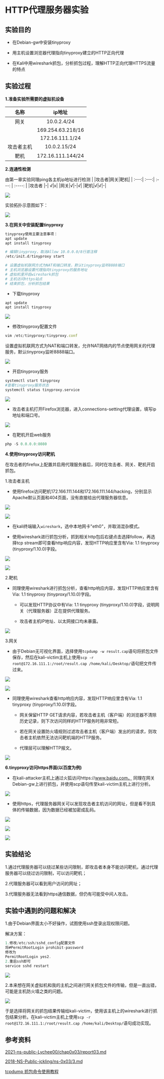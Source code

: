 # HTTP代理服务器实验

## 实验目的
- 在Debian-gw中安装tinyproxy

- 用主机设置浏览器代理指向tinyproxy建立的HTTP正向代理

- 在Kali中用wireshark抓包，分析抓包过程，理解HTTP正向代理HTTPS流量的特点

## 实验过程
**1.准备实验所需要的虚拟机设备**


|      名称      |       ip地址       |
| :------------: | :---------------: |
|网关|10.0.2.4/24 |
||169.254.63.218/16|
||172.16.111.1/24 |
|攻击者主机|10.0.2.15/24|
|靶机|172.16.111.144/24|

**2.连通性检测**


由第一章实验同理ping各主机ip地址进行检测
|     |攻击者|网关|靶机|
| :---:| :---:| :---: | :----: |
|攻击者	|-|	√|x|
|网关|√|-|√|
|靶机|√|√|-|

![](img/kali-attacker-ping.png)


实验拓扑示意图如下：

![](img/picture.jpg)


**3.在网关中安装配置tinyproxy**
```python
tinyproxy使用主要注意事项：
apt update
apt install tinyproxy

# 编辑tinyproxy，取消Allow 10.0.0.0/8行首注释
/etc/init.d/tinyproxy start

# 设置虚拟机联网方式为NAT和端口转发，默认tinyproxy监听8888端口
# 主机浏览器设置代理指向tinyproxy的服务地址
# 虚拟机里开启wireshark抓包
# 主机访问https站点
# 结束抓包，分析抓包结果
```

- 下载tinyproxy


```python
apt update
apt install tinyproxy
```


![](img/install-tinyproxy.png)


- 修改tinyproxy配置文件


```javascript
vim /etc/tinyproxy/tinyproxy.conf
```

设置虚拟机联网方式为NAT和端口转发，允许NAT网络内的节点使用网关的代理服务，默认tinyproxy监听8888端口。


![](img/edittinyproxy.png)


- 开启tinyproxy服务

```python
systemctl start tinyproxy
#查看tinyproxy服务状态
systemctl status tinyproxy.service
```

![](img/tinyproxy-status.png)

- 攻击者主机打开Firefox浏览器，进入connections-setting代理设置，填写ip地址和端口号。

![](img/firefox-proxy.png)

- 在靶机开启web服务

```javascript
php -S 0.0.0.0:8080
```

**4.使用tinyproxy访问靶机**

在攻击者的firefox上配置并启用代理服务器后，同时在攻击者、网关、靶机开启抓包。

1.攻击者主机

- 使用firefox访问靶机172.166.111.144和172.166.111.144/hacking，分别显示Apache默认页面和404页面，没有直接给出代理服务器信息。

![](img/apache2.png)

![](img/hacker-not-found.png)

- 在kali终端输入```wireshark```，选中本地网卡"eth0"，并取消混杂模式。

- 使用wireshark进行抓包分析，抓到相关http包后右键点击选择follow，再选择tcp stream即可查看http响应内容，发现HTTP响应里含有Via: 1.1 tinyproxy (tinyproxy/1.10.0)字段。

![](img/follow.png)

![](img/attacker-wireshark.png)

2.靶机

- 同理使用wireshark进行抓包分析，查看http响应内容，发现HTTP响应里含有Via: 1.1 tinyproxy (tinyproxy/1.10.0)字段。

  - 可以发现HTTP协议中有Via: 1.1 tinyproxy (tinyproxy/1.10.0)字段，说明网关（代理服务器）正在提供代理服务。
    
  - 攻击者主机IP地址、以太网接口均未暴露。
    
![](img/victim-wireshark.png)

3.网关
- 由于Debian无可视化界面，选择使用```tcpdump -w result.cap```语句将抓包文件保存，然后在kali-victim主机上使用```scp -r root@172.16.111.1:/root/result.cap /home/kali/Desktop/```语句把文件传过来。

![](img/tcpdump.png)

![](img/kaliscp.png)

- 同理使用wireshark查看http响应内容，发现HTTP响应里含有Via: 1.1 tinyproxy (tinyproxy/1.10.0)字段。

    - 网关保留HTTP GET请求内容，若攻击者主机（客户端）的浏览器不清除历史记录，则下次访问同样的HTTP服务时用非常短。

    - 若在网关设置防火墙规则过滤攻击者主机（客户端）发出的的请求，则攻击者主机依然无法访问靶机端的HTTP服务。

    - 代理层可以理解HTTP报文。

![](img/gw-wireshark.jpg)

**6.tinyproxy访问https界面(以百度为例)**

- 在kali-attacker主机上通过火狐访问https://www.baidu.com， 同理在网关Debian-gw上进行抓包，并使用scp语句传至kali-victim主机上进行分析。

![](img/baidu.png)

- 使用https，代理服务器网关可以发现攻击者主机访问的网址，但是看不到具体的传输数据，因为数据已经被加密成乱码。

![](img/httpswireshark1.png)

![](img/httpswireshark2.png)

![](img/httpswireshark3.png)


## 实验结论

1.通过代理服务器可以绕过某些访问限制，即攻击者本身不能访问靶机，通过代理服务器可以绕过访问限制，可以访问靶机；

2.代理服务器可以看到用户访问的网址；

3.代理服务器无法看到https通信数据，但仍有可能受中间人攻击。


## 实验中遇到的问题和解决
1.由于Debian界面太小不好操作，试图使用ssh登录出现权限问题。

解决方案：

```javascript
1.修改/etc/ssh/sshd_config配置文件
将#PermitRootLogin prohibit-password
修改为
PermitRootLogin yes2.
2.重启ssh即可
service sshd restart
```

![](img/ssh-debian.png)

2.本来想在网关虚拟机和我的主机之间进行网关抓包文件的传输，但是一直出错，可能是主机防火墙之类的问题。

![](img/scp-failed.png)

于是选择将网关的抓包结果传输给kali-victim，使用该主机上的wireshark进行抓包结果分析。在kali-victim主机上使用```scp -r root@172.16.111.1:/root/result.cap /home/kali/Desktop/```语句成功实现。



## 参考资料

[2021-ns-public-Lychee00/chap0x03/report03.md](https://github.com/CUCCS/2021-ns-public-Lychee00/blob/chap0x03/chap0x03/report03.md)

[2018-NS-Public-jckling/ns-0x03/3.md](https://github.com/CUCCS/2018-NS-Public-jckling/blob/master/ns-0x03/3.md)

[tcpdump 抓包命令使用教程](https://zhuanlan.zhihu.com/p/74812069)

